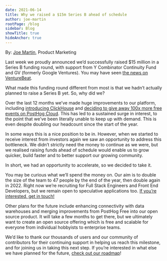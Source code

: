 ```yaml
---
date: 2021-06-14
title: Why we raised a $15m Series B ahead of schedule
author: joe-martin
rootPage: /blog
sidebar: Blog
showTitle: true
hideAnchor: true
---
```


By: [Joe Martin](https://www.linkedin.com/in/joemartinwords/), Product Marketing

Last week we proudly announced we’d successfully raised $15 million in a Series B funding round, with support from Y Combinator Continuity Fund and GV (formerly Google Ventures). You may have seen [the news on VentureBeat](https://venturebeat.com/2021/06/10/open-source-product-analytics-platform-posthog-raises-15m/).

What made this funding round different from most is that we hadn’t actually planned to raise a Series B yet. So, why did we?

Over the last 12 months we’ve made huge improvements to our platform, including [introducing ClickHouse](https://posthog.com/blog/the-posthog-array-1-15-0) and [deciding to give away 100x more free events on PostHog Cloud](https://posthog.com/blog/the-posthog-array-1-25-0). This has led to a sustained surge in interest, to the point that we’ve been literally unable to keep up with demand. This is even despite doubling our headcount since the start of the year. 

In some ways this is a nice position to be in. However, when we started to receive interest from investors again we saw an opportunity to address this bottleneck. We didn’t strictly need the money to continue as we were, but we realised raising funds ahead of schedule would enable us to grow quicker, build faster and to better support our growing community.

In short, we had an opportunity to accelerate, so we decided to take it. 

You may be curious what we’ll spend the money on. Our aim is to double the size of the team to 47 people by the end of the year, then double again in 2022. Right now we’re recruiting for Full Stack Engineers and Front End Developers, but we remain open to speculative applications too. [If you’re interested, get in touch!](https://posthog.com/careers)

Other plans for the future include enhancing connectivity with data warehouses and merging improvements from PostHog Free into our open source product. It will take a few months to get there, but we ultimately want to create an open source offering which is free and scalable for everyone from individual hobbyists to enterprise teams. 

We’d like to thank our thousands of users and our community of contributors for their continuing support in helping us reach this milestone, and for joining us in taking this next step. If you’re interested in what else we have planned for the future, [check out our roadmap](https://github.com/orgs/PostHog/projects/1)!
